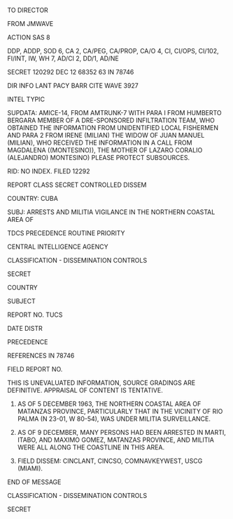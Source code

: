TO DIRECTOR

FROM JMWAVE

ACTION SAS 8

DDP, ADDP, SOD 6, CA 2, CA/PEG, CA/PROP, CA/O 4, CI, CI/OPS, CI/102, FI/INT, IW, WH 7, AD/CI 2, DD/1, AD/NE

SECRET 120292 DEC 12 68352 63 IN 78746

DIR INFO LANT PACY BARR CITE WAVE 3927

INTEL TYPIC

SUPDATA: AMICE-14, FROM AMTRUNK-7 WITH PARA I FROM HUMBERTO BERGARA MEMBER OF A DRE-SPONSORED INFILTRATION TEAM, WHO OBTAINED THE INFORMATION FROM UNIDENTIFIED LOCAL FISHERMEN AND PARA 2 FROM IRENE (MILIAN) THE WIDOW OF JUAN MANUEL (MILIAN), WHO RECEIVED THE INFORMATION IN A CALL FROM MAGDALENA ((MONTESINO)), THE MOTHER OF LAZARO CORALIO (ALEJANDRO) MONTESINO) PLEASE PROTECT SUBSOURCES.

RID: NO INDEX. FILED 12292

REPORT CLASS SECRET CONTROLLED DISSEM

COUNTRY: CUBA

SUBJ: ARRESTS AND MILITIA VIGILANCE IN THE NORTHERN COASTAL AREA OF

TDCS
PRECEDENCE
ROUTINE
PRIORITY

CENTRAL INTELLIGENCE AGENCY

CLASSIFICATION - DISSEMINATION CONTROLS

SECRET

COUNTRY

SUBJECT

REPORT NO. TUCS

DATE DISTR

PRECEDENCE

REFERENCES IN 78746

FIELD REPORT NO.

THIS IS UNEVALUATED INFORMATION, SOURCE GRADINGS ARE DEFINITIVE. APPRAISAL OF CONTENT IS TENTATIVE.

1. AS OF 5 DECEMBER 1963, THE NORTHERN COASTAL AREA OF MATANZAS PROVINCE, PARTICULARLY THAT IN THE VICINITY OF RIO PALMA (N 23-01, W 80-54), WAS UNDER MILITIA SURVEILLANCE.

2. AS OF 9 DECEMBER, MANY PERSONS HAD BEEN ARRESTED IN MARTI, ITABO, AND MAXIMO GOMEZ, MATANZAS PROVINCE, AND MILITIA WERE ALL ALONG THE COASTLINE IN THIS AREA.

3. FIELD DISSEM: CINCLANT, CINCSO, COMNAVKEYWEST, USCG (MIAMI).

END OF MESSAGE

CLASSIFICATION - DISSEMINATION CONTROLS

SECRET
